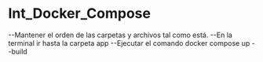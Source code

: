 # Int_Docker_Compose
--Mantener el orden de las carpetas y archivos tal como está.
--En la terminal ir hasta la carpeta app
--Ejecutar el comando docker compose up --build
